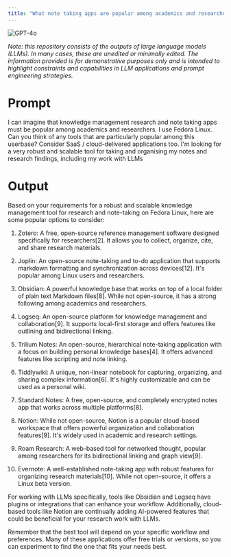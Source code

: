 ```yaml
---
title: "What note taking apps are popular among academics and researchers"
---
```

![GPT-4o](https://img.shields.io/badge/GPT--4o-3333FF?style=for-the-badge&logo=openai&logoColor=white)



*Note: this repository consists of the outputs of large language models (LLMs). In many cases, these are unedited or minimally edited. The information provided is for demonstrative purposes only and is intended to highlight constraints and capabilities in LLM applications and prompt engineering strategies.*


# Prompt

I can imagine that knowledge management research and note taking apps must be popular among academics and researchers. I use Fedora Linux. Can you think of any tools that are particularly popular among this userbase? Consider SaaS / cloud-delivered applications too. I'm looking for a very robust and scalable tool for taking and organising my notes and research findings, including my work with LLMs

# Output

Based on your requirements for a robust and scalable knowledge management tool for research and note-taking on Fedora Linux, here are some popular options to consider:

1. Zotero: A free, open-source reference management software designed specifically for researchers[2]. It allows you to collect, organize, cite, and share research materials.

2. Joplin: An open-source note-taking and to-do application that supports markdown formatting and synchronization across devices[12]. It's popular among Linux users and researchers.

3. Obsidian: A powerful knowledge base that works on top of a local folder of plain text Markdown files[8]. While not open-source, it has a strong following among academics and researchers.

4. Logseq: An open-source platform for knowledge management and collaboration[9]. It supports local-first storage and offers features like outlining and bidirectional linking.

5. Trilium Notes: An open-source, hierarchical note-taking application with a focus on building personal knowledge bases[4]. It offers advanced features like scripting and note linking.

6. Tiddlywiki: A unique, non-linear notebook for capturing, organizing, and sharing complex information[6]. It's highly customizable and can be used as a personal wiki.

7. Standard Notes: A free, open-source, and completely encrypted notes app that works across multiple platforms[8].

8. Notion: While not open-source, Notion is a popular cloud-based workspace that offers powerful organization and collaboration features[9]. It's widely used in academic and research settings.

9. Roam Research: A web-based tool for networked thought, popular among researchers for its bidirectional linking and graph view[9].

10. Evernote: A well-established note-taking app with robust features for organizing research materials[10]. While not open-source, it offers a Linux beta version.

For working with LLMs specifically, tools like Obsidian and Logseq have plugins or integrations that can enhance your workflow. Additionally, cloud-based tools like Notion are continually adding AI-powered features that could be beneficial for your research work with LLMs.

Remember that the best tool will depend on your specific workflow and preferences. Many of these applications offer free trials or versions, so you can experiment to find the one that fits your needs best.
 